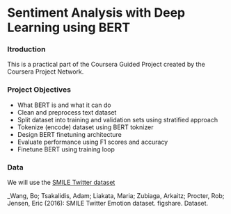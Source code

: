 # Sentiment Analysis with Deep Learning using BERT


### Itroduction
This is a practical part of the Coursera Guided Project created by the Coursera Project Network.

### Project Objectives
* What BERT is and what it can do
* Clean and preprocess text dataset
* Split dataset into training and validation sets using stratified approach
* Tokenize (encode) dataset using BERT toknizer
* Design BERT finetuning architecture
* Evaluate performance using F1 scores and accuracy
* Finetune BERT using training loop

### Data
We will use the [SMILE Twitter dataset](https://doi.org/10.6084/m9.figshare.3187909.v2)

_Wang, Bo; Tsakalidis, Adam; Liakata, Maria; Zubiaga, Arkaitz; Procter, Rob; Jensen, Eric (2016): SMILE Twitter Emotion dataset. figshare. Dataset.
